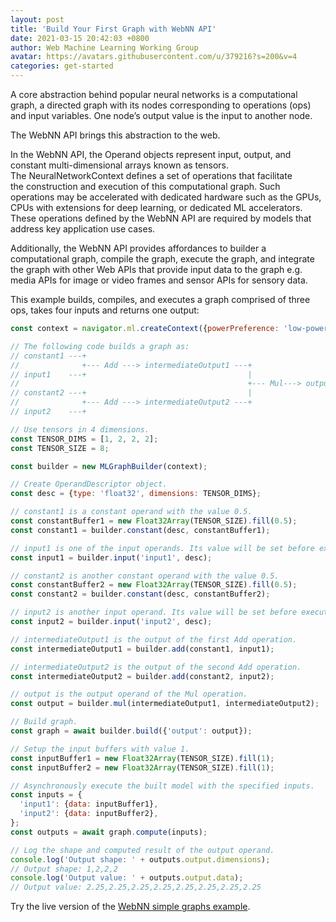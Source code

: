 ```yaml
---
layout: post
title: 'Build Your First Graph with WebNN API'
date: 2021-03-15 20:42:03 +0800
author: Web Machine Learning Working Group
avatar: https://avatars.githubusercontent.com/u/379216?s=200&v=4
categories: get-started
---
```


A core abstraction behind popular neural networks is a
computational graph, a directed graph with its nodes corresponding to
operations (ops) and input variables. One node’s output value is the input
to another node. 

The WebNN API brings this abstraction to the web.

In the WebNN API, the Operand objects represent
input, output, and constant multi-dimensional arrays known
as tensors. The NeuralNetworkContext defines a set of operations
that facilitate the construction and execution of this computational
graph. Such operations may be accelerated with dedicated hardware such as
the GPUs, CPUs with extensions for deep learning, or dedicated
ML accelerators. These operations defined by the WebNN API are required
by models that address key application use cases. 

<!-- more -->

Additionally,
the WebNN API provides affordances to builder a computational graph,
compile the graph, execute the graph, and integrate the graph with other Web
APIs that provide input data to the graph e.g. media APIs for image or
video frames and sensor APIs for sensory data.

This example builds,
compiles, and executes a graph comprised of three ops, takes four inputs
and returns one output:

```js
const context = navigator.ml.createContext({powerPreference: 'low-power'});

// The following code builds a graph as:
// constant1 ---+
//              +--- Add ---> intermediateOutput1 ---+
// input1    ---+                                    |
//                                                   +--- Mul---> output
// constant2 ---+                                    |
//              +--- Add ---> intermediateOutput2 ---+
// input2    ---+

// Use tensors in 4 dimensions.
const TENSOR_DIMS = [1, 2, 2, 2];
const TENSOR_SIZE = 8;

const builder = new MLGraphBuilder(context);

// Create OperandDescriptor object.
const desc = {type: 'float32', dimensions: TENSOR_DIMS};

// constant1 is a constant operand with the value 0.5.
const constantBuffer1 = new Float32Array(TENSOR_SIZE).fill(0.5);
const constant1 = builder.constant(desc, constantBuffer1);

// input1 is one of the input operands. Its value will be set before execution.
const input1 = builder.input('input1', desc);

// constant2 is another constant operand with the value 0.5.
const constantBuffer2 = new Float32Array(TENSOR_SIZE).fill(0.5);
const constant2 = builder.constant(desc, constantBuffer2);

// input2 is another input operand. Its value will be set before execution.
const input2 = builder.input('input2', desc);

// intermediateOutput1 is the output of the first Add operation.
const intermediateOutput1 = builder.add(constant1, input1);

// intermediateOutput2 is the output of the second Add operation.
const intermediateOutput2 = builder.add(constant2, input2);

// output is the output operand of the Mul operation.
const output = builder.mul(intermediateOutput1, intermediateOutput2);

// Build graph.
const graph = await builder.build({'output': output});

// Setup the input buffers with value 1.
const inputBuffer1 = new Float32Array(TENSOR_SIZE).fill(1);
const inputBuffer2 = new Float32Array(TENSOR_SIZE).fill(1);

// Asynchronously execute the built model with the specified inputs.
const inputs = {
  'input1': {data: inputBuffer1},
  'input2': {data: inputBuffer2},
};
const outputs = await graph.compute(inputs);

// Log the shape and computed result of the output operand.
console.log('Output shape: ' + outputs.output.dimensions);
// Output shape: 1,2,2,2
console.log('Output value: ' + outputs.output.data);
// Output value: 2.25,2.25,2.25,2.25,2.25,2.25,2.25,2.25
```

Try the live version of the [WebNN simple graphs example](hhttps://webmachinelearning.github.io/webnn-samples/code/).